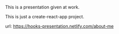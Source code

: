 This is a presentation given at work.

This is just a create-react-app project.

url: https://hooks-presentation.netlify.com/about-me
